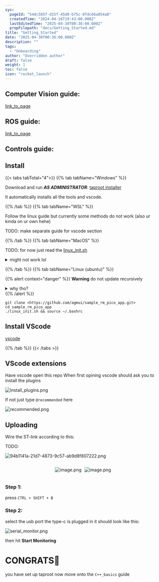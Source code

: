 ```yaml
---
sys:
  pageId: "54dc585f-d15f-45d0-b75c-8fdc66a854a8"
  createdTime: "2024-04-16T19:43:00.000Z"
  lastEditedTime: "2025-04-30T00:36:00.000Z"
  propFilepath: "docs/Getting_Started.md"
title: "Getting_Started"
date: "2025-04-30T00:36:00.000Z"
description: ""
tags:
  - "Onboarding"
author: "Overridden author"
draft: false
weight: 1
toc: false
icon: "rocket_launch"
---
```


## Computer Vision guide:

[link_to_page](86d45bc0-388b-4d26-8848-44f255f73d0e)

## ROS guide:

[link_to_page](3c76c1de-ec8f-46d6-8b0a-294005edc2d5)

## Controls guide:

## Install

{{< tabs tabTotal="4">}}
{{% tab tabName="Windows" %}}

Download and run _**AS ADMINISTRATOR**_: [taproot installer](https://github.com/Thornbots/TeachingFreshies/releases/tag/1.0)

It automatically installs all the tools and vscode.

{{% /tab %}}
{{% tab tabName="WSL" %}}

Follow the linux guide but currently some methods do not work (also ur kinda on ur own hehe)

TODO: make separate guide for vscode section

{{% /tab %}}
{{% tab tabName="MacOS" %}}

TODO: for now just read the [linux_init.sh](https://github.com/agmui/sample_rm_pico_app/blob/main/linux_init.sh)

<details>
<summary>might not work lol</summary>

`brew install libusb pkg-config`

Next install: [vscode](https://code.visualstudio.com/Download)

</details>

{{% /tab %}}
{{% tab tabName="Linux (ubuntu)" %}}

{{% alert context="danger" %}}
**Warning** do not update recursively
<details>
<summary>why tho?</summary>
There are some submodules that may go on for a while (like tinyusb) and I highly
recommend you don't need to get them.
If you want to see what submodules I update just look in `linux_init.sh`
</details>
{{% /alert %}}

```shell
git clone <https://github.com/agmui/sample_rm_pico_app.git>
cd sample_rm_pico_app
./linux_init.sh && source ~/.bashrc
```

## Install VScode

[vscode](https://code.visualstudio.com/Download)

{{% /tab %}}
{{< /tabs >}}

## VScode extensions

Have vscode open this repo
When first opining vscode should ask you to install the plugins

![install_plugins.png](https://prod-files-secure.s3.us-west-2.amazonaws.com/d518164a-d88e-44d1-a4ee-3adb3bd8bce0/89bd30f0-1825-4e77-867b-0a41ce370880/install_plugins.png?X-Amz-Algorithm=AWS4-HMAC-SHA256&X-Amz-Content-Sha256=UNSIGNED-PAYLOAD&X-Amz-Credential=ASIAZI2LB466XR2KIOJ6%2F20250508%2Fus-west-2%2Fs3%2Faws4_request&X-Amz-Date=20250508T050929Z&X-Amz-Expires=3600&X-Amz-Security-Token=IQoJb3JpZ2luX2VjEMP%2F%2F%2F%2F%2F%2F%2F%2F%2F%2FwEaCXVzLXdlc3QtMiJHMEUCIDQJDlbsehLQARiubZRWQdnTgpyq6OUsMVr%2BKoQwken5AiEA%2BiqBQVL5kCAdaygfwHrJxXAH5HehF3JfWvVQBoHYBcEq%2FwMIbBAAGgw2Mzc0MjMxODM4MDUiDPegy4w0hO89fW3eXCrcAxLXGT0KUrcx1qAurE1Jj4nafvgzUCQrbQt3FoxdKn675r8Qm5fdkREbpVK1CKHoSIxS5YcCOYtggD8GsHS0SEw8CNQIT7IFr3PfbA3orZEZI7ZJOzQpZeY2qpBaTCwajepzZSojK3VPW5iXEiFBmHwLQXs%2F%2B%2BhDkcCq1%2B62Ri2Dzt6MDTXH673LvbrxbhDXLym37SdAU%2BBbOuoaDI%2Fsz%2FWYj7E3Ewud8HxR%2FrC0iO1QGWjy5%2FXuNlqV54GYoIPixB09Cp6vda2pWmqFIIk0pufvFSxL4tJQonaTQ2JDfUY1Wkcb7ZUJ3En4Fm2NZYNrD%2B2n8wDWrW0JFB6wLajspT87jHQMni7Dh7iGkzF8aXiHJXCQ%2FXfq5is4G79xC58BiOGQEdiF7%2BODYHY1k86h6Z8GHoeeQT3wHlK4ivArJoo6tJ9wMq5tSQ1WrkbCkAv1exLaVSpkkF7cltQ7eyB%2Bngr0BpRM9YVZLA1dPICEQv9%2FO5B%2F%2FU8t0jP3tmWzhZV1XPBcguOtLZS2Y0omkpN%2FKzK908PsPGL9rcMHtTPFz98jGDeraC1t91ta906eO02kwezNGIywn9aSyG6gKk61aXwktEcjQyXoEkdPkfNzn4H4iQ0J317dpgeTFgVtMPDB8MAGOqUB8G2mEkDwvjcvRYTey5iUrR7d8vBDuLPDEck7VNlqJViemsOQ8%2FkdBV2pFahDlAkoKCngrzMzvjRovu%2FHvGJtLLu%2FPUVXMkIU33XwOpGk3xG3jLPuW6nGmOEaOTMFXZHLHnXSNYTGwaKSJSwSirFz2if%2F4DUvlqlNTD1fDQnfjOujbqw33%2FV7O%2FQY5KHfdEuD5aZN%2FB6MFllSpCNZi9sUDDP1axbj&X-Amz-Signature=6b2c5ba173e92777516801d3f35b4898014e8465b7cb3524d2488d10126f1465&X-Amz-SignedHeaders=host&x-id=GetObject)

If not just type `@recommended` here  

![recommended.png](https://prod-files-secure.s3.us-west-2.amazonaws.com/d518164a-d88e-44d1-a4ee-3adb3bd8bce0/61e661e9-5d85-4dfc-be0d-8d2097a5e793/recommended.png?X-Amz-Algorithm=AWS4-HMAC-SHA256&X-Amz-Content-Sha256=UNSIGNED-PAYLOAD&X-Amz-Credential=ASIAZI2LB466XR2KIOJ6%2F20250508%2Fus-west-2%2Fs3%2Faws4_request&X-Amz-Date=20250508T050929Z&X-Amz-Expires=3600&X-Amz-Security-Token=IQoJb3JpZ2luX2VjEMP%2F%2F%2F%2F%2F%2F%2F%2F%2F%2FwEaCXVzLXdlc3QtMiJHMEUCIDQJDlbsehLQARiubZRWQdnTgpyq6OUsMVr%2BKoQwken5AiEA%2BiqBQVL5kCAdaygfwHrJxXAH5HehF3JfWvVQBoHYBcEq%2FwMIbBAAGgw2Mzc0MjMxODM4MDUiDPegy4w0hO89fW3eXCrcAxLXGT0KUrcx1qAurE1Jj4nafvgzUCQrbQt3FoxdKn675r8Qm5fdkREbpVK1CKHoSIxS5YcCOYtggD8GsHS0SEw8CNQIT7IFr3PfbA3orZEZI7ZJOzQpZeY2qpBaTCwajepzZSojK3VPW5iXEiFBmHwLQXs%2F%2B%2BhDkcCq1%2B62Ri2Dzt6MDTXH673LvbrxbhDXLym37SdAU%2BBbOuoaDI%2Fsz%2FWYj7E3Ewud8HxR%2FrC0iO1QGWjy5%2FXuNlqV54GYoIPixB09Cp6vda2pWmqFIIk0pufvFSxL4tJQonaTQ2JDfUY1Wkcb7ZUJ3En4Fm2NZYNrD%2B2n8wDWrW0JFB6wLajspT87jHQMni7Dh7iGkzF8aXiHJXCQ%2FXfq5is4G79xC58BiOGQEdiF7%2BODYHY1k86h6Z8GHoeeQT3wHlK4ivArJoo6tJ9wMq5tSQ1WrkbCkAv1exLaVSpkkF7cltQ7eyB%2Bngr0BpRM9YVZLA1dPICEQv9%2FO5B%2F%2FU8t0jP3tmWzhZV1XPBcguOtLZS2Y0omkpN%2FKzK908PsPGL9rcMHtTPFz98jGDeraC1t91ta906eO02kwezNGIywn9aSyG6gKk61aXwktEcjQyXoEkdPkfNzn4H4iQ0J317dpgeTFgVtMPDB8MAGOqUB8G2mEkDwvjcvRYTey5iUrR7d8vBDuLPDEck7VNlqJViemsOQ8%2FkdBV2pFahDlAkoKCngrzMzvjRovu%2FHvGJtLLu%2FPUVXMkIU33XwOpGk3xG3jLPuW6nGmOEaOTMFXZHLHnXSNYTGwaKSJSwSirFz2if%2F4DUvlqlNTD1fDQnfjOujbqw33%2FV7O%2FQY5KHfdEuD5aZN%2FB6MFllSpCNZi9sUDDP1axbj&X-Amz-Signature=3c9c245f49a8f0199a9cf20fe9a7fd7a9dc305d6d121a14a8fee8ff1b30a9ea1&X-Amz-SignedHeaders=host&x-id=GetObject)

## Uploading

Wire the ST-link according to this:

TODO:

![94b1141a-21d7-4873-9c57-ab9d8f807222.png](https://prod-files-secure.s3.us-west-2.amazonaws.com/d518164a-d88e-44d1-a4ee-3adb3bd8bce0/e5fad17d-ab82-4300-9f4c-505ab4b1202c/94b1141a-21d7-4873-9c57-ab9d8f807222.png?X-Amz-Algorithm=AWS4-HMAC-SHA256&X-Amz-Content-Sha256=UNSIGNED-PAYLOAD&X-Amz-Credential=ASIAZI2LB466XR2KIOJ6%2F20250508%2Fus-west-2%2Fs3%2Faws4_request&X-Amz-Date=20250508T050929Z&X-Amz-Expires=3600&X-Amz-Security-Token=IQoJb3JpZ2luX2VjEMP%2F%2F%2F%2F%2F%2F%2F%2F%2F%2FwEaCXVzLXdlc3QtMiJHMEUCIDQJDlbsehLQARiubZRWQdnTgpyq6OUsMVr%2BKoQwken5AiEA%2BiqBQVL5kCAdaygfwHrJxXAH5HehF3JfWvVQBoHYBcEq%2FwMIbBAAGgw2Mzc0MjMxODM4MDUiDPegy4w0hO89fW3eXCrcAxLXGT0KUrcx1qAurE1Jj4nafvgzUCQrbQt3FoxdKn675r8Qm5fdkREbpVK1CKHoSIxS5YcCOYtggD8GsHS0SEw8CNQIT7IFr3PfbA3orZEZI7ZJOzQpZeY2qpBaTCwajepzZSojK3VPW5iXEiFBmHwLQXs%2F%2B%2BhDkcCq1%2B62Ri2Dzt6MDTXH673LvbrxbhDXLym37SdAU%2BBbOuoaDI%2Fsz%2FWYj7E3Ewud8HxR%2FrC0iO1QGWjy5%2FXuNlqV54GYoIPixB09Cp6vda2pWmqFIIk0pufvFSxL4tJQonaTQ2JDfUY1Wkcb7ZUJ3En4Fm2NZYNrD%2B2n8wDWrW0JFB6wLajspT87jHQMni7Dh7iGkzF8aXiHJXCQ%2FXfq5is4G79xC58BiOGQEdiF7%2BODYHY1k86h6Z8GHoeeQT3wHlK4ivArJoo6tJ9wMq5tSQ1WrkbCkAv1exLaVSpkkF7cltQ7eyB%2Bngr0BpRM9YVZLA1dPICEQv9%2FO5B%2F%2FU8t0jP3tmWzhZV1XPBcguOtLZS2Y0omkpN%2FKzK908PsPGL9rcMHtTPFz98jGDeraC1t91ta906eO02kwezNGIywn9aSyG6gKk61aXwktEcjQyXoEkdPkfNzn4H4iQ0J317dpgeTFgVtMPDB8MAGOqUB8G2mEkDwvjcvRYTey5iUrR7d8vBDuLPDEck7VNlqJViemsOQ8%2FkdBV2pFahDlAkoKCngrzMzvjRovu%2FHvGJtLLu%2FPUVXMkIU33XwOpGk3xG3jLPuW6nGmOEaOTMFXZHLHnXSNYTGwaKSJSwSirFz2if%2F4DUvlqlNTD1fDQnfjOujbqw33%2FV7O%2FQY5KHfdEuD5aZN%2FB6MFllSpCNZi9sUDDP1axbj&X-Amz-Signature=a630d591a94ed896c37c311162390e577bd871ce04ff26873a3e7d678d49d5e9&X-Amz-SignedHeaders=host&x-id=GetObject)

<div style="display: flex;flex-direction: row; column-gap:10px; max-width: 630px;justify-content: center;">
<div>

![image.png](https://prod-files-secure.s3.us-west-2.amazonaws.com/d518164a-d88e-44d1-a4ee-3adb3bd8bce0/210ecb78-1116-4d7b-b9b7-2292f66fa2c2/image.png?X-Amz-Algorithm=AWS4-HMAC-SHA256&X-Amz-Content-Sha256=UNSIGNED-PAYLOAD&X-Amz-Credential=ASIAZI2LB4666IWBGG4F%2F20250508%2Fus-west-2%2Fs3%2Faws4_request&X-Amz-Date=20250508T050933Z&X-Amz-Expires=3600&X-Amz-Security-Token=IQoJb3JpZ2luX2VjEMP%2F%2F%2F%2F%2F%2F%2F%2F%2F%2FwEaCXVzLXdlc3QtMiJHMEUCIDpkbj1jSo7g%2FcXz%2FqOP45VCWZzdiqYE4sQTGYpkjBHGAiEA4VaFJ2%2F9BYK2HWyOUlZMOfZRoY3di7yGqfdGh2At6%2B4q%2FwMIbBAAGgw2Mzc0MjMxODM4MDUiDHWu9wISLUk4Zp1%2FsircA9R76g%2BQG2jp86716Edu0p9m8PvsUIuolpKkfHjxMXiSkqwXZaQlSgJmOmjhXyCEli7TOBwZ%2B8PISp7ZlFqBlBtOx9EyuCtWCIPr2Yi7Li58OmBGkEcL0NclT3HzolekkvHjBstMom72XPn8VYHTPDgVQxnaXHXoh5oEWb2gtZGE22ja%2F9zv1UrB5r85341R0Cu%2BJcTQm50WbETZrgCjhtZzvrZ2t114LFikwMM78beRWEvAGotLspfzxJjmUObZmPiFY%2BZAfpm2pyO6CHUmoA7vYl6oFP%2FeaOVjxtYpT4W8eLSD6TlhLgb8Q5UK%2FZHGp9s%2BG01CZCbhTSU3PwXY2FwMqtl0YX2sg0FOlXYODYSwTd%2FcE4uNVQetkq3ik7IBTeZjaYJgiqI8UfwDvTtkC9pBs8li452fSjG4m%2Fz1MO04HoWlMSTPUHfvmhXMc7nQIadGBT432cWC3oylQ%2Bu4ykV1cw90LpvgvrUz5hQdcE6LBlIf0GURnVIreUtRYu7THaAOmpvYlBWL8S%2BpgvfyIHHaA7GBf0DKuD0%2F2fvPm%2Bht0fSHA2JnZQ1M5kLPqynuTLkN%2FHtKVB14RMMy2RnPDxbjivlsTIBUIPXsccZF%2FwWrk%2FnWQT3BVMBPvPH0MPvB8MAGOqUBLDB5Yt17Z3OZNjcP5HJZEc6b%2BZV0uvDxMTSEjPWTVd4t42vp8YT76GnYjrqJoPyE8lsi9xizsRJHq%2Bt%2BG2cjokCuZ5Lh%2BSdSs5A75fSNX4cxPJWKjKxMx2lIdjISUHDFGguqjTtk%2BZFw4a9zY%2FdsoYHCyfiMgV3shJMkwRBHc7ELHvzC6EAkrBu857aVDSGOpAc%2BSBHfWzuBqW%2BLh1Ed3D93QSZn&X-Amz-Signature=8ccabd95cba3aec64f961fb47ece24c4ed51963395df6eb7f73dafda2cb99628&X-Amz-SignedHeaders=host&x-id=GetObject)

</div>
<div>

![image.png](https://prod-files-secure.s3.us-west-2.amazonaws.com/d518164a-d88e-44d1-a4ee-3adb3bd8bce0/33a0fd0f-8ca6-4a86-8e09-26e95ded1fff/image.png?X-Amz-Algorithm=AWS4-HMAC-SHA256&X-Amz-Content-Sha256=UNSIGNED-PAYLOAD&X-Amz-Credential=ASIAZI2LB4665Z35TQ2D%2F20250508%2Fus-west-2%2Fs3%2Faws4_request&X-Amz-Date=20250508T050937Z&X-Amz-Expires=3600&X-Amz-Security-Token=IQoJb3JpZ2luX2VjEMT%2F%2F%2F%2F%2F%2F%2F%2F%2F%2FwEaCXVzLXdlc3QtMiJHMEUCIQDDasvag1QZlORQfsS%2FJLORxmS9C9YzaZ%2Bb2Lw3%2FlIdAAIgfYPSQidBCL%2B9eIafxYtvUdYLlu6C758B5%2FqgrkvzfWwq%2FwMIbRAAGgw2Mzc0MjMxODM4MDUiDCojQ8OG9efFbEpWISrcA%2BYaCnIRh1RLXQlJczKv%2BQ%2BtcL4%2BYSDNXoz2B33Y3F71F7%2F57n97PQkT%2FjQdPk0WF6EXQP%2FAFK3VEuuvpAVobjT%2BhndlB0FMjPPxGIB%2B%2BybYko5qTzRb0OuiiqCWZaPEM0xVnytoRTBkIOCl4lEwIqgFjUP3xS%2FaUc6FLmR2bVmXI3YisyfNIUCEQfB0SSmsKyksxjcgO%2FT9OBBWOpx7pmb9bJeuqDhh3yJaf63v6cmdsCHKpxrBxtGTKb%2FD8qleuE%2BDFEWFJQgos7lL81B6dzztIXaRrcxihnuY32JaJZgKDNF%2FCfadfrHTRsaLsrsP3BuUvMwwfn0A%2FX%2B1yVv%2BA9t%2FY7x6scd%2FeIKictiSJqlKvQFXgOZV1EOhqaGQFtMVRs1qSWsRxyTwyN%2FljtxX0nVD%2FQo4SusUKRdUEQTrldfNbByStlBYfJzY4u%2BEu8VBNCTDr0scDsLjm09DnEoh%2FEvPX93Kn96CYaX%2BTqZnv8gs%2BUA5PWfSDIib1RzIR%2BPsFa%2FK%2B6I04z5OGbYl4wuRewhyFbFgzcTymicTiOjebGRWnLaJTZ5qGIZEkAYtiy6Vq6GJ5RRdvDq%2BQ9B%2Bc%2FECs%2B0HqZ7USnephF%2B94DyZ91wblSDYNqi0ob91z64QMIPQ8MAGOqUB1jskqv1oDqLXE6khYSyTI%2BSF5hB48x%2BWJdHsXykFDlwdf1u19sV%2BW2EOol7EbmJFvcT7exW1z39Cr6b2qICgU7eD%2FfjrTw8MGmgKIV4K3YvLsq%2FeJcesvSRHmFXlqLbRZ4DVcV6DBoDP4%2B%2Fy%2BOpWLekVDIry9JtzxITbzNHDVPKW5lQLKDYFZwziiUorI5gvbSkZU97nm%2BoOzdGgFfDy0lY8cYrI&X-Amz-Signature=c5098efd7f799c4238a062159de38b53ef72cf252831bf0f8ca2189fde93fa2f&X-Amz-SignedHeaders=host&x-id=GetObject)

</div>
</div>

### Step 1:

press `CTRL + SHIFT + B`

### Step 2:

select the usb port the type-c is plugged in it should look like this:

![serial_monitor.png](https://prod-files-secure.s3.us-west-2.amazonaws.com/d518164a-d88e-44d1-a4ee-3adb3bd8bce0/f03f4774-05d4-4393-b6a0-d5efb6d315ab/serial_monitor.png?X-Amz-Algorithm=AWS4-HMAC-SHA256&X-Amz-Content-Sha256=UNSIGNED-PAYLOAD&X-Amz-Credential=ASIAZI2LB466XR2KIOJ6%2F20250508%2Fus-west-2%2Fs3%2Faws4_request&X-Amz-Date=20250508T050929Z&X-Amz-Expires=3600&X-Amz-Security-Token=IQoJb3JpZ2luX2VjEMP%2F%2F%2F%2F%2F%2F%2F%2F%2F%2FwEaCXVzLXdlc3QtMiJHMEUCIDQJDlbsehLQARiubZRWQdnTgpyq6OUsMVr%2BKoQwken5AiEA%2BiqBQVL5kCAdaygfwHrJxXAH5HehF3JfWvVQBoHYBcEq%2FwMIbBAAGgw2Mzc0MjMxODM4MDUiDPegy4w0hO89fW3eXCrcAxLXGT0KUrcx1qAurE1Jj4nafvgzUCQrbQt3FoxdKn675r8Qm5fdkREbpVK1CKHoSIxS5YcCOYtggD8GsHS0SEw8CNQIT7IFr3PfbA3orZEZI7ZJOzQpZeY2qpBaTCwajepzZSojK3VPW5iXEiFBmHwLQXs%2F%2B%2BhDkcCq1%2B62Ri2Dzt6MDTXH673LvbrxbhDXLym37SdAU%2BBbOuoaDI%2Fsz%2FWYj7E3Ewud8HxR%2FrC0iO1QGWjy5%2FXuNlqV54GYoIPixB09Cp6vda2pWmqFIIk0pufvFSxL4tJQonaTQ2JDfUY1Wkcb7ZUJ3En4Fm2NZYNrD%2B2n8wDWrW0JFB6wLajspT87jHQMni7Dh7iGkzF8aXiHJXCQ%2FXfq5is4G79xC58BiOGQEdiF7%2BODYHY1k86h6Z8GHoeeQT3wHlK4ivArJoo6tJ9wMq5tSQ1WrkbCkAv1exLaVSpkkF7cltQ7eyB%2Bngr0BpRM9YVZLA1dPICEQv9%2FO5B%2F%2FU8t0jP3tmWzhZV1XPBcguOtLZS2Y0omkpN%2FKzK908PsPGL9rcMHtTPFz98jGDeraC1t91ta906eO02kwezNGIywn9aSyG6gKk61aXwktEcjQyXoEkdPkfNzn4H4iQ0J317dpgeTFgVtMPDB8MAGOqUB8G2mEkDwvjcvRYTey5iUrR7d8vBDuLPDEck7VNlqJViemsOQ8%2FkdBV2pFahDlAkoKCngrzMzvjRovu%2FHvGJtLLu%2FPUVXMkIU33XwOpGk3xG3jLPuW6nGmOEaOTMFXZHLHnXSNYTGwaKSJSwSirFz2if%2F4DUvlqlNTD1fDQnfjOujbqw33%2FV7O%2FQY5KHfdEuD5aZN%2FB6MFllSpCNZi9sUDDP1axbj&X-Amz-Signature=17819bf98112662aa990d8cd44d9d2f1da785474952870db0167539be885f1dc&X-Amz-SignedHeaders=host&x-id=GetObject)

then hit **Start Monitoring**

# CONGRATS🎉

you have set up taproot now move onto the `C++_basics` guide
